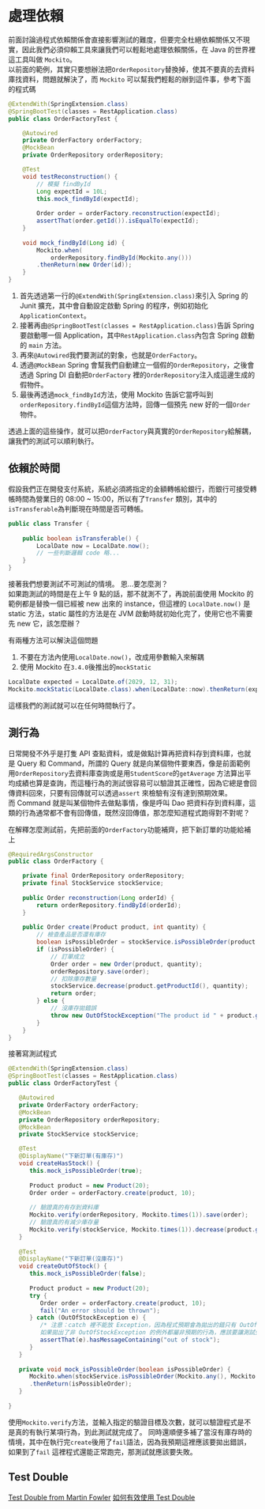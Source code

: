 # 處理依賴

前面討論過程式依賴關係會直接影響測試的難度，但要完全杜絕依賴關係又不現實，因此我們必須仰賴工具來讓我們可以輕鬆地處理依賴關係，在
Java 的世界裡這工具叫做 `Mockito`。<br/>
以前面的範例，其實只要想辦法把`OrderRepository`替換掉，使其不要真的去資料庫找資料，問題就解決了，而 `Mockito`
可以幫我們輕鬆的辦到這件事，參考下面的程式碼

```Java
@ExtendWith(SpringExtension.class)
@SpringBootTest(classes = RestApplication.class)
public class OrderFactoryTest {

    @Autowired
    private OrderFactory orderFactory;
    @MockBean
    private OrderRepository orderRepository;

    @Test
    void testReconstruction() {
        // 模擬 findById
        Long expectId = 10L;
        this.mock_findById(expectId);
        
        Order order = orderFactory.reconstruction(expectId);
        assertThat(order.getId()).isEqualTo(expectId);
    }
    
    void mock_findById(Long id) {
        Mockito.when(
            orderRepository.findById(Mockito.any()))
        .thenReturn(new Order(id));
    }
}
```

1. 首先透過第一行的`@ExtendWith(SpringExtension.class)`來引入 Spring 的 Junit 擴充，其中會自動設定啟動 Spring
   的程序，例如初始化`ApplicationContext`。
2. 接著再由`@SpringBootTest(classes = RestApplication.class)`告訴 Spring 要啟動哪一個
   Application，其中`RestApplication.class`內包含 Spring 啟動的 `main` 方法。
3. 再來`@Autowired`我們要測試的對象，也就是`OrderFactory`。
4. 透過`@MockBean` Spring 會幫我們自動建立一個假的`OrderRepository`，之後會透過 Spring DI 自動把`OrderFactory`
   裡的`OrderRepository`注入成這邊生成的假物件。
5. 最後再透過`mock_findById`方法，使用 Mockito 告訴它當呼叫到`orderRepository.findById`這個方法時，回傳一個預先 new
   好的一個`Order`物件。

透過上面的這些操作，就可以把`OrderFactory`與真實的`OrderRepository`給解耦，讓我們的測試可以順利執行。

## 依賴於時間

假設我們正在開發支付系統，系統必須將指定的金額轉帳給銀行，而銀行可接受轉帳時間為營業日的 08:00 ~ 15:00，所以有了`Transfer`
類別，其中的`isTransferable`為判斷現在時間是否可轉帳。

```Java
public class Transfer {
    
    public boolean isTransferable() {
        LocalDate now = LocalDate.now();
        // 一些判斷邏輯 code 略...
    }
}
```

接著我們想要測試不可測試的情境。 恩...要怎麼測？<br/>
如果跑測試的時間是在上午 9 點的話，那不就測不了，再說前面使用 Mockito 的範例都是替換一個已經被 new 出來的
instance，但這裡的 `LocalDate.now()` 是 static 方法，static 屬性的方法是在 JVM 啟動時就初始化完了，使用它也不需要先 new
它，該怎麼辦？<br/>

有兩種方法可以解決這個問題

1. 不要在方法內使用`LocalDate.now()`，改成用參數輸入來解耦
2. 使用 Mockito 在`3.4.0`後推出的`mockStatic`

```Java
LocalDate expected = LocalDate.of(2029, 12, 31);
Mockito.mockStatic(LocalDate.class).when(LocalDate::now).thenReturn(expected);
```

這樣我們的測試就可以在任何時間執行了。

## 測行為

日常開發不外乎是打隻 API 查點資料，或是做點計算再把資料存到資料庫，也就是 Query 和 Command，所謂的 Query
就是向某個物件要東西，像是前面範例用`OrderRepository`去資料庫查詢或是用`StudentScore`的`getAverage`
方法算出平均成績也算是查詢，而這種行為的測試很容易可以驗證其正確性，因為它總是會回傳資料回來，只要有回傳就可以透過`assert`
來檢驗有沒有達到預期效果。<br/>
而 Command 就是叫某個物件去做點事情，像是呼叫 Dao 把資料存到資料庫，這類的行為通常都不會有回傳值，既然沒回傳值，那怎麼知道程式跑得對不對呢？

在解釋怎麼測試前，先把前面的`OrderFactory`功能補齊，把下新訂單的功能給補上

```Java
@RequiredArgsConstructor
public class OrderFactory {

    private final OrderRepository orderRepository;
    private final StockService stockService;
    
    public Order reconstruction(Long orderId) {
        return orderRepository.findById(orderId);
    }
    
    public Order create(Product product, int quantity) {
        // 檢查產品是否還有庫存
        boolean isPossibleOrder = stockService.isPossibleOrder(product.getProductId(), quantity);
        if (isPossibleOrder) {
            // 訂單成立
            Order order = new Order(product, quantity);
            orderRepository.save(order);
            // 扣除庫存數量
            stockService.decrease(product.getProductId(), quantity);
            return order;
        } else {
            // 沒庫存拋錯誤
            throw new OutOfStockException("The product id " + product.getProductId() + " is out of stock");
        }
    }
}
```

接著寫測試程式

```Java
@ExtendWith(SpringExtension.class)
@SpringBootTest(classes = RestApplication.class)
public class OrderFactoryTest {

   @Autowired
   private OrderFactory orderFactory;
   @MockBean
   private OrderRepository orderRepository;
   @MockBean
   private StockService stockService;

   @Test
   @DisplayName("下新訂單(有庫存)")
   void createHasStock() {
      this.mock_isPossibleOrder(true);
      
      Product product = new Product(20);
      Order order = orderFactory.create(product, 10);
      
      // 驗證真的有存到資料庫
      Mockito.verify(orderRepository, Mockito.times(1)).save(order);
      // 驗證真的有減少庫存量
      Mockito.verify(stockService, Mockito.times(1)).decrease(product.getProductId(), 10);
   }
   
   @Test
   @DisplayName("下新訂單(沒庫存)")
   void createOutOfStock() {
      this.mock_isPossibleOrder(false);
      
      Product product = new Product(20);
      try {
         Order order = orderFactory.create(product, 10);
         fail("An error should be thrown");
      } catch (OutOfStockException e) {
         /* 注意：catch 裡不能放 Exception，因為程式預期會為拋出的錯只有 OutOfStockException，
         如果拋出了非 OutOfStockException 的例外都屬非預期的行為，應該要讓測試失敗 */
         assertThat(e).hasMessageContaining("out of stock");
      }
   }
   
   private void mock_isPossibleOrder(boolean isPossibleOrder) {
      Mockito.when(stockService.isPossibleOrder(Mockito.any(), Mockito.any()))
      .thenReturn(isPossibleOrder);
   }
   
}
```

使用`Mockito.verify`方法，並輸入指定的驗證目標及次數，就可以驗證程式是不是真的有執行某項行為，到此測試就完成了。
同時還順便多補了當沒有庫存時的情境，其中在執行完`create`後用了`fail`語法，因為我預期這裡應該要拋出錯誤，如果到了`fail`
這裡程式還能正常跑完，那測試就應該要失敗。

## Test Double

<seealso>
   <category ref="TestDouble">
      <a href="https://martinfowler.com/bliki/TestDouble.html">Test Double from Martin Fowler</a>
      <a href="https://yu-jack.github.io/2020/10/12/unit-test-best-practice-part-5/">如何有效使用 Test Double</a>
   </category>
</seealso>